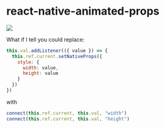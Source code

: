 # react-native-animated-props

  
![](https://cultofthepartyparrot.com/parrots/hd/rightparrot.gif)

What if I tell you could replace:

```javascript
this.val.addListener(({ value }) => {
  this.ref.current.setNativeProps({
    style: {
      width: value,
      height: value
    } 
  })
})
 ```
with
```javascript
connect(this.ref.current, this.val, "width")
connect(this.ref.current, this.val, "height")
```
